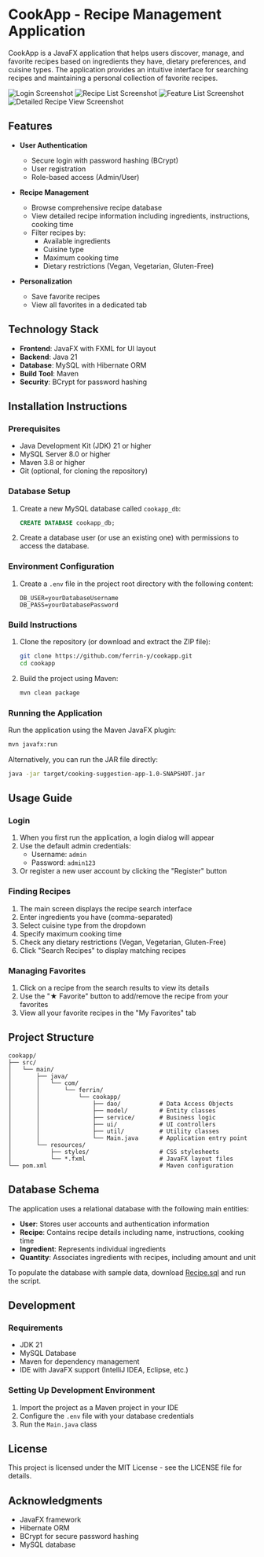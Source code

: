 # CookApp - Recipe Management Application

CookApp is a JavaFX application that helps users discover, manage, and favorite recipes based on ingredients they have, dietary preferences, and cuisine types. The application provides an intuitive interface for searching recipes and maintaining a personal collection of favorite recipes.

![Login Screenshot](Assets/Screenshots/Screenshot-1.png)
![Recipe List Screenshot](Assets/Screenshots/Screenshot-2.png)
![Feature List Screenshot](Assets/Screenshots/Screenshot-3.png)
![Detailed Recipe View Screenshot](Assets/Screenshots/Screenshot-4.png)


## Features

- **User Authentication**
  - Secure login with password hashing (BCrypt)
  - User registration
  - Role-based access (Admin/User)

- **Recipe Management**
  - Browse comprehensive recipe database
  - View detailed recipe information including ingredients, instructions, cooking time
  - Filter recipes by:
    - Available ingredients
    - Cuisine type
    - Maximum cooking time
    - Dietary restrictions (Vegan, Vegetarian, Gluten-Free)

- **Personalization**
  - Save favorite recipes
  - View all favorites in a dedicated tab

## Technology Stack

- **Frontend**: JavaFX with FXML for UI layout
- **Backend**: Java 21
- **Database**: MySQL with Hibernate ORM
- **Build Tool**: Maven
- **Security**: BCrypt for password hashing

## Installation Instructions

### Prerequisites

- Java Development Kit (JDK) 21 or higher
- MySQL Server 8.0 or higher
- Maven 3.8 or higher
- Git (optional, for cloning the repository)

### Database Setup

1. Create a new MySQL database called `cookapp_db`:
   ```sql
   CREATE DATABASE cookapp_db;
   ```

2. Create a database user (or use an existing one) with permissions to access the database.

### Environment Configuration

1. Create a `.env` file in the project root directory with the following content:
   ```
   DB_USER=yourDatabaseUsername
   DB_PASS=yourDatabasePassword
   ```

### Build Instructions

1. Clone the repository (or download and extract the ZIP file):
   ```bash
   git clone https://github.com/ferrin-y/cookapp.git
   cd cookapp
   ```

2. Build the project using Maven:
   ```bash
   mvn clean package
   ```

### Running the Application

Run the application using the Maven JavaFX plugin:
```bash
mvn javafx:run
```

Alternatively, you can run the JAR file directly:
```bash
java -jar target/cooking-suggestion-app-1.0-SNAPSHOT.jar
```

## Usage Guide

### Login

1. When you first run the application, a login dialog will appear
2. Use the default admin credentials:
   - Username: `admin`
   - Password: `admin123`
3. Or register a new user account by clicking the "Register" button

### Finding Recipes

1. The main screen displays the recipe search interface
2. Enter ingredients you have (comma-separated)
3. Select cuisine type from the dropdown
4. Specify maximum cooking time
5. Check any dietary restrictions (Vegan, Vegetarian, Gluten-Free)
6. Click "Search Recipes" to display matching recipes

### Managing Favorites

1. Click on a recipe from the search results to view its details
2. Use the "★ Favorite" button to add/remove the recipe from your favorites
3. View all your favorite recipes in the "My Favorites" tab

## Project Structure

```
cookapp/
├── src/
│   └── main/
│       ├── java/
│       │   └── com/
│       │       └── ferrin/
│       │           └── cookapp/
│       │               ├── dao/           # Data Access Objects
│       │               ├── model/         # Entity classes
│       │               ├── service/       # Business logic
│       │               ├── ui/            # UI controllers
│       │               ├── util/          # Utility classes
│       │               └── Main.java      # Application entry point
│       └── resources/
│           ├── styles/                    # CSS stylesheets
│           └── *.fxml                     # JavaFX layout files
└── pom.xml                                # Maven configuration
```

## Database Schema

The application uses a relational database with the following main entities:

- **User**: Stores user accounts and authentication information
- **Recipe**: Contains recipe details including name, instructions, cooking time
- **Ingredient**: Represents individual ingredients
- **Quantity**: Associates ingredients with recipes, including amount and unit

To populate the database with sample data, download [Recipe.sql](Assets/Recipes.sql) and run the script.

## Development

### Requirements

- JDK 21
- MySQL Database
- Maven for dependency management
- IDE with JavaFX support (IntelliJ IDEA, Eclipse, etc.)

### Setting Up Development Environment

1. Import the project as a Maven project in your IDE
2. Configure the `.env` file with your database credentials
3. Run the `Main.java` class

## License

This project is licensed under the MIT License - see the LICENSE file for details.

## Acknowledgments

- JavaFX framework
- Hibernate ORM
- BCrypt for secure password hashing
- MySQL database
